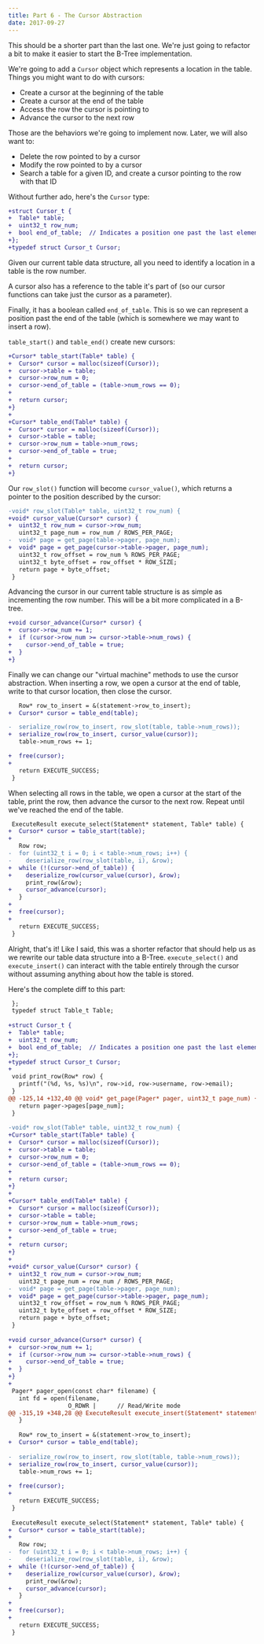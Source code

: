 ```yaml
---
title: Part 6 - The Cursor Abstraction
date: 2017-09-27
---
```


This should be a shorter part than the last one. We're just going to refactor a bit to make it easier to start the B-Tree implementation.

We're going to add a `Cursor` object which represents a location in the table. Things you might want to do with cursors:

- Create a cursor at the beginning of the table
- Create a cursor at the end of the table
- Access the row the cursor is pointing to
- Advance the cursor to the next row

Those are the behaviors we're going to implement now. Later, we will also want to:

- Delete the row pointed to by a cursor
- Modify the row pointed to by a cursor
- Search a table for a given ID, and create a cursor pointing to the row with that ID

Without further ado, here's the `Cursor` type:

```diff
+struct Cursor_t {
+  Table* table;
+  uint32_t row_num;
+  bool end_of_table;  // Indicates a position one past the last element
+};
+typedef struct Cursor_t Cursor;
```

Given our current table data structure, all you need to identify a location in a table is the row number.

A cursor also has a reference to the table it's part of (so our cursor functions can take just the cursor as a parameter).

Finally, it has a boolean called `end_of_table`. This is so we can represent a position past the end of the table (which is somewhere we may want to insert a row).

`table_start()` and `table_end()` create new cursors:

```diff
+Cursor* table_start(Table* table) {
+  Cursor* cursor = malloc(sizeof(Cursor));
+  cursor->table = table;
+  cursor->row_num = 0;
+  cursor->end_of_table = (table->num_rows == 0);
+
+  return cursor;
+}
+
+Cursor* table_end(Table* table) {
+  Cursor* cursor = malloc(sizeof(Cursor));
+  cursor->table = table;
+  cursor->row_num = table->num_rows;
+  cursor->end_of_table = true;
+
+  return cursor;
+}
```

Our `row_slot()` function will become `cursor_value()`, which returns a pointer to the position described by the cursor:

```diff
-void* row_slot(Table* table, uint32_t row_num) {
+void* cursor_value(Cursor* cursor) {
+  uint32_t row_num = cursor->row_num;
   uint32_t page_num = row_num / ROWS_PER_PAGE;
-  void* page = get_page(table->pager, page_num);
+  void* page = get_page(cursor->table->pager, page_num);
   uint32_t row_offset = row_num % ROWS_PER_PAGE;
   uint32_t byte_offset = row_offset * ROW_SIZE;
   return page + byte_offset;
 }
```

Advancing the cursor in our current table structure is as simple as incrementing the row number. This will be a bit more complicated in a B-tree.

```diff
+void cursor_advance(Cursor* cursor) {
+  cursor->row_num += 1;
+  if (cursor->row_num >= cursor->table->num_rows) {
+    cursor->end_of_table = true;
+  }
+}
```

Finally we can change our "virtual machine" methods to use the cursor abstraction. When inserting a row, we open a cursor at the end of table, write to that cursor location, then close the cursor.

```diff
   Row* row_to_insert = &(statement->row_to_insert);
+  Cursor* cursor = table_end(table);

-  serialize_row(row_to_insert, row_slot(table, table->num_rows));
+  serialize_row(row_to_insert, cursor_value(cursor));
   table->num_rows += 1;

+  free(cursor);
+
   return EXECUTE_SUCCESS;
 }
 ```

When selecting all rows in the table, we open a cursor at the start of the table, print the row, then advance the cursor to the next row. Repeat until we've reached the end of the table.

```diff
 ExecuteResult execute_select(Statement* statement, Table* table) {
+  Cursor* cursor = table_start(table);
+
   Row row;
-  for (uint32_t i = 0; i < table->num_rows; i++) {
-    deserialize_row(row_slot(table, i), &row);
+  while (!(cursor->end_of_table)) {
+    deserialize_row(cursor_value(cursor), &row);
     print_row(&row);
+    cursor_advance(cursor);
   }
+
+  free(cursor);
+
   return EXECUTE_SUCCESS;
 }
 ```

Alright, that's it! Like I said, this was a shorter refactor that should help us as we rewrite our table data structure into a B-Tree. `execute_select()` and `execute_insert()` can interact with the table entirely through the cursor without assuming anything about how the table is stored.

Here's the complete diff to this part:
```diff
 };
 typedef struct Table_t Table;
 
+struct Cursor_t {
+  Table* table;
+  uint32_t row_num;
+  bool end_of_table;  // Indicates a position one past the last element
+};
+typedef struct Cursor_t Cursor;
+
 void print_row(Row* row) {
   printf("(%d, %s, %s)\n", row->id, row->username, row->email);
 }
@@ -125,14 +132,40 @@ void* get_page(Pager* pager, uint32_t page_num) {
   return pager->pages[page_num];
 }
 
-void* row_slot(Table* table, uint32_t row_num) {
+Cursor* table_start(Table* table) {
+  Cursor* cursor = malloc(sizeof(Cursor));
+  cursor->table = table;
+  cursor->row_num = 0;
+  cursor->end_of_table = (table->num_rows == 0);
+
+  return cursor;
+}
+
+Cursor* table_end(Table* table) {
+  Cursor* cursor = malloc(sizeof(Cursor));
+  cursor->table = table;
+  cursor->row_num = table->num_rows;
+  cursor->end_of_table = true;
+
+  return cursor;
+}
+
+void* cursor_value(Cursor* cursor) {
+  uint32_t row_num = cursor->row_num;
   uint32_t page_num = row_num / ROWS_PER_PAGE;
-  void* page = get_page(table->pager, page_num);
+  void* page = get_page(cursor->table->pager, page_num);
   uint32_t row_offset = row_num % ROWS_PER_PAGE;
   uint32_t byte_offset = row_offset * ROW_SIZE;
   return page + byte_offset;
 }
 
+void cursor_advance(Cursor* cursor) {
+  cursor->row_num += 1;
+  if (cursor->row_num >= cursor->table->num_rows) {
+    cursor->end_of_table = true;
+  }
+}
+
 Pager* pager_open(const char* filename) {
   int fd = open(filename,
                 O_RDWR |      // Read/Write mode
@@ -315,19 +348,28 @@ ExecuteResult execute_insert(Statement* statement, Table* table) {
   }
 
   Row* row_to_insert = &(statement->row_to_insert);
+  Cursor* cursor = table_end(table);
 
-  serialize_row(row_to_insert, row_slot(table, table->num_rows));
+  serialize_row(row_to_insert, cursor_value(cursor));
   table->num_rows += 1;
 
+  free(cursor);
+
   return EXECUTE_SUCCESS;
 }
 
 ExecuteResult execute_select(Statement* statement, Table* table) {
+  Cursor* cursor = table_start(table);
+
   Row row;
-  for (uint32_t i = 0; i < table->num_rows; i++) {
-    deserialize_row(row_slot(table, i), &row);
+  while (!(cursor->end_of_table)) {
+    deserialize_row(cursor_value(cursor), &row);
     print_row(&row);
+    cursor_advance(cursor);
   }
+
+  free(cursor);
+
   return EXECUTE_SUCCESS;
 }
 

```
